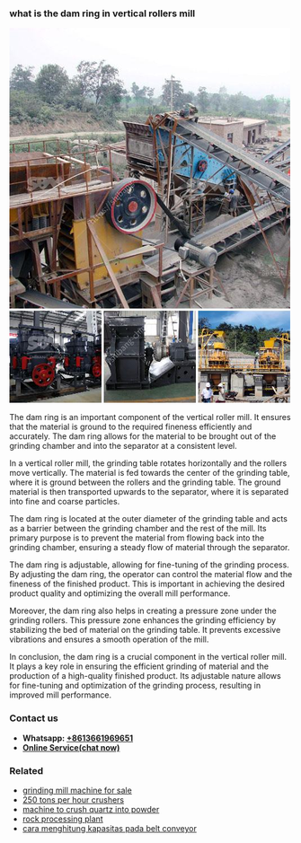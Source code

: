 <h3>what is the dam ring in vertical rollers mill</h3><img src='1708332381.jpg' alt=''><p>The dam ring is an important component of the vertical roller mill. It ensures that the material is ground to the required fineness efficiently and accurately. The dam ring allows for the material to be brought out of the grinding chamber and into the separator at a consistent level.</p><p>In a vertical roller mill, the grinding table rotates horizontally and the rollers move vertically. The material is fed towards the center of the grinding table, where it is ground between the rollers and the grinding table. The ground material is then transported upwards to the separator, where it is separated into fine and coarse particles.</p><p>The dam ring is located at the outer diameter of the grinding table and acts as a barrier between the grinding chamber and the rest of the mill. Its primary purpose is to prevent the material from flowing back into the grinding chamber, ensuring a steady flow of material through the separator.</p><p>The dam ring is adjustable, allowing for fine-tuning of the grinding process. By adjusting the dam ring, the operator can control the material flow and the fineness of the finished product. This is important in achieving the desired product quality and optimizing the overall mill performance.</p><p>Moreover, the dam ring also helps in creating a pressure zone under the grinding rollers. This pressure zone enhances the grinding efficiency by stabilizing the bed of material on the grinding table. It prevents excessive vibrations and ensures a smooth operation of the mill.</p><p>In conclusion, the dam ring is a crucial component in the vertical roller mill. It plays a key role in ensuring the efficient grinding of material and the production of a high-quality finished product. Its adjustable nature allows for fine-tuning and optimization of the grinding process, resulting in improved mill performance.</p><h3>Contact us</h3><ul><li><strong>Whatsapp:&nbsp;<a href="https://wa.me/8613661969651">+8613661969651</a></strong></li><li><a href="https://swt.shibang-china.com/?git&amp;zhl&amp;what is the dam ring in vertical rollers mill"><strong>Online Service(chat now)</strong></a></li></ul><h3>Related</h3><ul><li><a href='grinding mill machine for sale.md'>grinding mill machine for sale</a></li><li><a href='250 tons per hour crushers.md'>250 tons per hour crushers</a></li><li><a href='machine to crush quartz into powder.md'>machine to crush quartz into powder</a></li><li><a href='rock processing plant.md'>rock processing plant</a></li><li><a href='cara menghitung kapasitas pada belt conveyor.md'>cara menghitung kapasitas pada belt conveyor</a></li></ul>